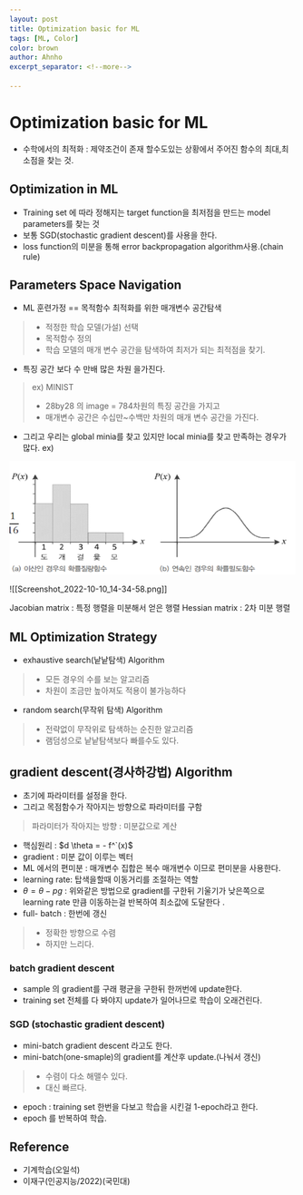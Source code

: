 ```yaml
---
layout: post
title: Optimization basic for ML
tags: [ML, Color]
color: brown
author: Ahnho
excerpt_separator: <!--more-->

---
```


# Optimization basic for ML

- 수학에서의 최적화 : 제약조건이 존재 할수도있는 상황에서 주어진 함수의 최대,최소점을 찾는 것.

<!--more-->

## Optimization in ML 
- Training set 에 따라 정해지는 target function을 최저점을 만드는 model parameters를 찾는 것
- 보통 SGD(stochastic gradient descent)를 사용을 한다.
- loss function의 미분을 통해 error backpropagation algorithm사용.(chain rule)


## Parameters Space Navigation
- ML 훈련가정 == 목적함수 최적화를 위한 매개변수 공간탐색 
> - 적정한 학습 모델(가설) 선택
> - 목적함수 정의 
> - 학습 모델의 매개 변수 공간을 탐색하여 최저가 되는 최적점을 찾기.
-  특징 공간 보다 수 만배 많은 차원 을가진다. 
> ex) MINIST
> - 28by28 의 image = 784차원의 특징 공간을 가지고 
> - 매개변수 공간은 수십만~수백만 차원의 매개 변수 공간을 가진다.
- 그리고 우리는 global minia를 찾고 있지만 local minia를 찾고 만족하는 경우가 많다.
ex) 

<img src= "/image/PDF_1.png" width="600px" height="200px" title="image"/>

![[Screenshot_2022-10-10_14-34-58.png]]

Jacobian matrix  : 특정 행렬을 미분해서 얻은 행렬
Hessian matrix : 2차 미분 행렬

## ML Optimization Strategy
- exhaustive search(낱낱탐색) Algorithm
> - 모든 경우의 수를 보는 알고리즘
> - 차원이 조금만 높아져도 적용이 불가능하다 

- random search(무작위 탐색) Algorithm 
> - 전략없이 무작위로 탐색하는 순진한 알고리즘 
> - 램덤성으로 낱낱탐색보다 빠를수도 있다.

## gradient descent(경사하강법) Algorithm
- 초기에 파라미터를 설정을 한다. 
-  그리고 목점함수가 작아지는 방향으로 파라미터를 구함  
> 파라미터가 작아지는 방향 : 미분값으로 계산  
- 핵심원리 : $d \theta = - f^`(x)$
 - gradient : 미분 값이 이루는 벡터
 - ML 에서의 편미분 : 매개변수 집합은 복수 매개변수 이므로 편미분을 사용한다.
 - learning rate: 탑색을할때 이동거리를 조절하는 역할
 - $\theta = \theta - pg$ : 위와같은 방법으로  gradient를 구한뒤 기울기가 낮은쪽으로 learning rate 만큼 이동하는걸 반복하여 최소값에 도달한다 .
 - full- batch : 한번에 갱신
> - 정확한 방향으로 수렴 
> - 하지만 느리다.

 
### batch  gradient descent
- sample 의 gradient를 구래 평균을 구한뒤 한꺼번에 update한다.
- training set 전체를 다 봐야지 update가 일어나므로 학습이 오래건린다.

### SGD (stochastic gradient descent)
- mini-batch gradient descent 라고도 한다.
- mini-batch(one-smaple)의 gradient를 계산후 update.(나눠서 갱신)
> -  수렴이 다소 해맬수 있다.
> -  대신 빠르다.
- epoch : training set 한번을 다보고 학습을 시킨걸 1-epoch라고 한다.
- epoch 를 반복하여 학습.
 
## Reference
- 기계학습(오일석)
- 이재구(인공지능/2022)(국민대)

